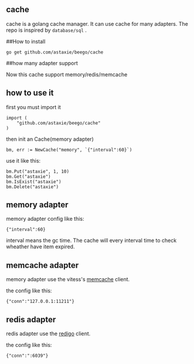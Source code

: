 ## cache
cache is a golang cache manager. It can use cache for many adapters. The repo is inspired by `database/sql` .

##How to install

	go get github.com/astaxie/beego/cache

	
##how many adapter support

Now this cache support memory/redis/memcache	
	
## how to use it
first you must import it


	import (
		"github.com/astaxie/beego/cache"
	)

then init an Cache(memory adapter)

	bm, err := NewCache("memory", `{"interval":60}`)	

use it like this:	
	
	bm.Put("astaxie", 1, 10)
	bm.Get("astaxie")
	bm.IsExist("astaxie")
	bm.Delete("astaxie")
	
## memory adapter
memory adapter config like this:

	{"interval":60}

interval means the gc time. The cache will every interval time to check wheather have item expired.	

## memcache adapter
memory adapter use the vitess's [memcache](code.google.com/p/vitess/go/memcache) client.

the config like this:

	{"conn":"127.0.0.1:11211"}


## redis	 adapter
redis adapter use the [redigo](github.com/garyburd/redigo/redis) client.

the config like this:

	{"conn":":6039"}